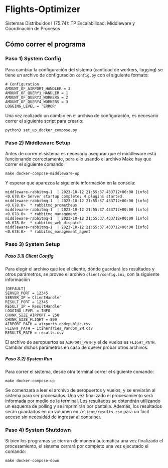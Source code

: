 # Flights-Optimizer
Sistemas Distribuidos I (75.74):  TP Escalabilidad: Middleware y Coordinación de Procesos

## Cómo correr el programa

### Paso 1) System Config
Para cambiar la configuración del sistema (cantidad de workers, logging) se tiene un archivo de configuración `config.py` con el siguiente formato:

```
# Configuration
AMOUNT_OF_AIRPORT_HANDLER = 3
AMOUNT_OF_QUERY1_HANDLER = 1
AMOUNT_OF_QUERY3_WORKERS = 2
AMOUNT_OF_QUERY4_WORKERS = 3
LOGGING_LEVEL = 'ERROR'
```

Una vez realizado un cambio en el archivo de configuración, es necesario correr el siguiente script para crearlo:

```
python3 set_up_docker_compose.py
```

### Paso 2) Middleware Setup
Antes de correr el sistema es necesario asegurar que el middleware está funcionando correctamente, para ello usando el archivo Make hay que correr el siguiente comando:

```
make docker-compose-middleware-up
```

Y esperar que aparezca la siguiente información en la consola:

```
middleware-rabbitmq-1  | 2023-10-12 21:55:37.433712+00:00 [info] <0.678.0> Server startup complete; 4 plugins started.
middleware-rabbitmq-1  | 2023-10-12 21:55:37.433712+00:00 [info] <0.678.0>  * rabbitmq_prometheus
middleware-rabbitmq-1  | 2023-10-12 21:55:37.433712+00:00 [info] <0.678.0>  * rabbitmq_management
middleware-rabbitmq-1  | 2023-10-12 21:55:37.433712+00:00 [info] <0.678.0>  * rabbitmq_web_dispatch
middleware-rabbitmq-1  | 2023-10-12 21:55:37.433712+00:00 [info] <0.678.0>  * rabbitmq_management_agent
```

### Paso 3) System Setup

##### Paso 3.1) Client Config
Para elegir el archivo que lee el cliente, dónde guardará los resultados y otros parámetros, se provee el archivo `client/config.ini`, con la siguiente información

```
[DEFAULT]
SERVER_PORT = 12345
SERVER_IP = ClientHandler
RESULT_PORT = 12345
RESULT_IP = ResultHandler
LOGGING_LEVEL = INFO
CHUNK_SIZE_AIRPORT = 250
CHUNK_SIZE_FLIGHT = 800
AIRPORT_PATH = airports-codepublic.csv
FLIGHT_PATH = itineraries_random_2M.csv
RESULTS_PATH = results.csv
```

El archivo de aeropuertos es `AIRPORT_PATH` y el de vuelos es `FLIGHT_PATH`. Cambiar dichos parámetros en caso de querer probar otros archivos.

##### Paso 3.2) System Run
Para correr el sistema, desde otra terminal correr el siguiente comando:

```
make docker-compose-up
```

Se comenzará a leer el archivo de aeropuertos y vuelos, y se enviarán al sistema para ser procesados. Una vez finalizado el procesamiento será informada por medio de la terminal. Los resultados se obtendrán utilizando un esquema de polling y se imprimirán por pantalla. Además, los resultados serán guardados en un volumen en `/client/results.csv` para un fácil acceso sin necesidad de ingresar al container.

### Paso 4) System Shutdown
Si bien los programas se cierran de manera automática una vez finalizado el procesamiento, el sistema cerrará por completo una vez ejecutado el comando:
```
make docker-compose-down
```